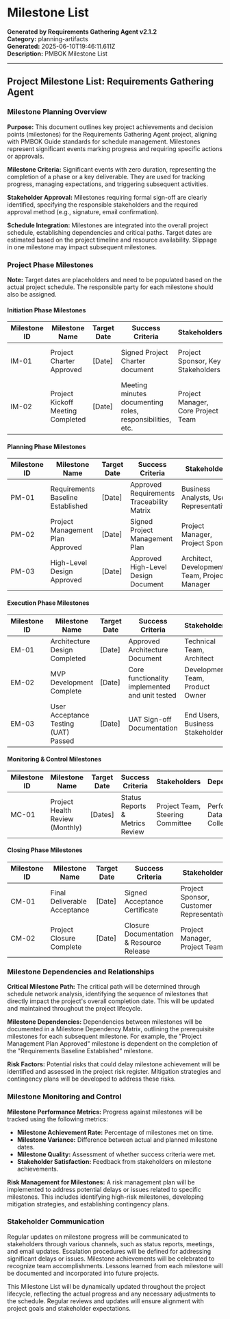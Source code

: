# Milestone List

**Generated by Requirements Gathering Agent v2.1.2**  
**Category:** planning-artifacts  
**Generated:** 2025-06-10T19:46:11.611Z  
**Description:** PMBOK Milestone List

---

## Project Milestone List: Requirements Gathering Agent

### Milestone Planning Overview

**Purpose:** This document outlines key project achievements and decision points (milestones) for the Requirements Gathering Agent project, aligning with PMBOK Guide standards for schedule management.  Milestones represent significant events marking progress and requiring specific actions or approvals.

**Milestone Criteria:**  Significant events with zero duration, representing the completion of a phase or a key deliverable.  They are used for tracking progress, managing expectations, and triggering subsequent activities.

**Stakeholder Approval:** Milestones requiring formal sign-off are clearly identified, specifying the responsible stakeholders and the required approval method (e.g., signature, email confirmation).

**Schedule Integration:** Milestones are integrated into the overall project schedule, establishing dependencies and critical paths.  Target dates are estimated based on the project timeline and resource availability.  Slippage in one milestone may impact subsequent milestones.

### Project Phase Milestones

**Note:**  Target dates are placeholders and need to be populated based on the actual project schedule.  The responsible party for each milestone should also be assigned.

#### Initiation Phase Milestones

| Milestone ID | Milestone Name                     | Target Date     | Success Criteria                                         | Stakeholders                               | Dependencies                                      |
|--------------|--------------------------------------|-----------------|---------------------------------------------------------|-------------------------------------------|---------------------------------------------------|
| IM-01        | Project Charter Approved             | [Date]           | Signed Project Charter document                         | Project Sponsor, Key Stakeholders          | Business Case Approval, Resource Commitment       |
| IM-02        | Project Kickoff Meeting Completed    | [Date]           | Meeting minutes documenting roles, responsibilities, etc. | Project Manager, Core Project Team          | Project Charter Approved                         |


#### Planning Phase Milestones

| Milestone ID | Milestone Name                     | Target Date     | Success Criteria                                         | Stakeholders                               | Dependencies                                      |
|--------------|--------------------------------------|-----------------|---------------------------------------------------------|-------------------------------------------|---------------------------------------------------|
| PM-01        | Requirements Baseline Established    | [Date]           | Approved Requirements Traceability Matrix                | Business Analysts, User Representatives     | Stakeholder Interviews Completed                  |
| PM-02        | Project Management Plan Approved     | [Date]           | Signed Project Management Plan                           | Project Manager, Project Sponsor            | All subsidiary plans (Scope, Risk, etc.) completed |
| PM-03        | High-Level Design Approved           | [Date]           | Approved High-Level Design Document                      | Architect, Development Team, Project Manager | Project Management Plan Approved                 |


#### Execution Phase Milestones

| Milestone ID | Milestone Name                     | Target Date     | Success Criteria                                         | Stakeholders                               | Dependencies                                      |
|--------------|--------------------------------------|-----------------|---------------------------------------------------------|-------------------------------------------|---------------------------------------------------|
| EM-01        | Architecture Design Completed       | [Date]           | Approved Architecture Document                           | Technical Team, Architect                   | Requirements Analysis Complete                    |
| EM-02        | MVP Development Complete             | [Date]           | Core functionality implemented and unit tested            | Development Team, Product Owner             | Architecture Implementation, Unit Testing Complete |
| EM-03        | User Acceptance Testing (UAT) Passed | [Date]           | UAT Sign-off Documentation                             | End Users, Business Stakeholders            | System Testing Completed, Training Materials Ready |


#### Monitoring & Control Milestones

| Milestone ID | Milestone Name             | Target Date     | Success Criteria                               | Stakeholders                     | Dependencies                               |
|--------------|-----------------------------|-----------------|-----------------------------------------------|------------------------------------|-------------------------------------------|
| MC-01        | Project Health Review (Monthly) | [Dates]         | Status Reports & Metrics Review                 | Project Team, Steering Committee | Performance Data Collection              |


#### Closing Phase Milestones

| Milestone ID | Milestone Name                     | Target Date     | Success Criteria                                         | Stakeholders                               | Dependencies                                      |
|--------------|--------------------------------------|-----------------|---------------------------------------------------------|-------------------------------------------|---------------------------------------------------|
| CM-01        | Final Deliverable Acceptance       | [Date]           | Signed Acceptance Certificate                           | Project Sponsor, Customer Representative | All Deliverables Completed and Tested            |
| CM-02        | Project Closure Complete            | [Date]           | Closure Documentation & Resource Release                  | Project Manager, Project Team             | Customer Acceptance, Contract Closure            |


### Milestone Dependencies and Relationships

**Critical Milestone Path:**  The critical path will be determined through schedule network analysis, identifying the sequence of milestones that directly impact the project's overall completion date.  This will be updated and maintained throughout the project lifecycle.

**Milestone Dependencies:**  Dependencies between milestones will be documented in a Milestone Dependency Matrix, outlining the prerequisite milestones for each subsequent milestone.  For example, the "Project Management Plan Approved" milestone is dependent on the completion of the "Requirements Baseline Established" milestone.

**Risk Factors:**  Potential risks that could delay milestone achievement will be identified and assessed in the project risk register. Mitigation strategies and contingency plans will be developed to address these risks.


### Milestone Monitoring and Control

**Milestone Performance Metrics:**  Progress against milestones will be tracked using the following metrics:

* **Milestone Achievement Rate:** Percentage of milestones met on time.
* **Milestone Variance:** Difference between actual and planned milestone dates.
* **Milestone Quality:**  Assessment of whether success criteria were met.
* **Stakeholder Satisfaction:**  Feedback from stakeholders on milestone achievements.


**Risk Management for Milestones:**  A risk management plan will be implemented to address potential delays or issues related to specific milestones.  This includes identifying high-risk milestones, developing mitigation strategies, and establishing contingency plans.


### Stakeholder Communication

Regular updates on milestone progress will be communicated to stakeholders through various channels, such as status reports, meetings, and email updates.  Escalation procedures will be defined for addressing significant delays or issues.  Milestone achievements will be celebrated to recognize team accomplishments. Lessons learned from each milestone will be documented and incorporated into future projects.


This Milestone List will be dynamically updated throughout the project lifecycle, reflecting the actual progress and any necessary adjustments to the schedule.  Regular reviews and updates will ensure alignment with project goals and stakeholder expectations.
